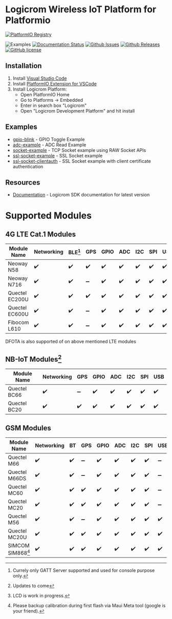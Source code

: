 # Logicrom Wireless IoT Platform for Platformio

[![PlatformIO Registry](https://badges.registry.platformio.org/packages/ajaybhargav/platform/logicrom.svg)](https://registry.platformio.org/platforms/ajaybhargav/logicrom)

![Examples](https://github.com/waybyte/platform-logicrom/workflows/Examples/badge.svg)
[![Documentation Status](https://readthedocs.org/projects/logicromsdk/badge/?version=latest)](https://docs.logicrom.com)
[![Github Issues](https://img.shields.io/github/issues/waybyte/platform-logicrom.svg)](http://github.com/waybyte/platform-logicrom/issues)
[![Github Releases](https://img.shields.io/github/release/waybyte/platform-logicrom.svg)](https://github.com/waybyte/platform-logicrom/releases)
[![GitHub license](https://img.shields.io/badge/license-MIT-blue.svg)](https://github.com/waybyte/platform-logicrom/blob/master/LICENSE)

## Installation

1. Install [Visual Studio Code](https://code.visualstudio.com/)
2. Install [PlatformIO Extension for VSCode](https://platformio.org/platformio-ide)
3. Install Logicrom Platform:
	* Open PlatformIO Home
	* Go to Platforms -> Embedded
	* Enter in search box "Logicrom"
	* Open "Logicrom Development Platform" and hit install

## Examples

* [gpio-blink](https://github.com/waybyte/platform-logicrom/tree/master/examples/gpio-blink) - GPIO Toggle Example
* [adc-example](https://github.com/waybyte/platform-logicrom/tree/master/examples/adc-example) - ADC Read Example
* [socket-example](https://github.com/waybyte/platform-logicrom/tree/master/examples/socket-example) - TCP Socket example using RAW Socket APIs
* [ssl-socket-example](https://github.com/waybyte/platform-logicrom/tree/master/examples/ssl-socket-example) - SSL Socket example
* [ssl-socket-clientauth](https://github.com/waybyte/platform-logicrom/tree/master/examples/ssl-socket-clientauth) - SSL Socket example with client certificate authentication

## Resources

* [Documentation](https://docs.logicrom.com) - Logicrom SDK documentation for latest version

# Supported Modules
## 4G LTE Cat.1 Modules

| Module Name  | Networking | BLE[^1] | GPS | GPIO | ADC | I2C | SPI | USB | LCD | Camera |
|--------------|------------|---------|-----|------|-----|-----|-----|-----|-----|--------|
| Neoway N58  | :heavy_check_mark: | :heavy_check_mark: | :heavy_check_mark: | :heavy_check_mark: | :heavy_check_mark: | :heavy_check_mark: | :heavy_check_mark: | :heavy_check_mark: | :x: | :x: |
| Neoway N716 | :heavy_check_mark: | :heavy_check_mark: | :heavy_minus_sign: | :heavy_check_mark: | :heavy_check_mark: | :heavy_check_mark: | :heavy_check_mark: | :heavy_check_mark: | :x: | :x: |
| Quectel EC200U | :heavy_check_mark: | :heavy_check_mark: | :heavy_check_mark: | :heavy_check_mark: | :heavy_check_mark: | :heavy_check_mark: | :heavy_check_mark: | :heavy_check_mark: | :x: | :x: |
| Quectel EC600U | :heavy_check_mark: | :heavy_check_mark: | :heavy_minus_sign: | :heavy_check_mark: | :heavy_check_mark: | :heavy_check_mark: | :heavy_check_mark: | :heavy_check_mark: | :x: | :x: |
| Fibocom L610  | :heavy_check_mark: | :heavy_check_mark: | :heavy_minus_sign: | :heavy_check_mark: | :heavy_check_mark: | :heavy_check_mark: | :heavy_check_mark: | :heavy_check_mark: | :x: | :x: |

DFOTA is also supported of on above mentioned LTE modules

## NB-IoT Modules[^2]

| Module Name  | Networking | GPS | GPIO | ADC | I2C | SPI | USB |
|--------------|------------|-----|------|-----|-----|-----|-----|
| Quectel BC66 | :heavy_check_mark: | :heavy_minus_sign: | :heavy_check_mark: | :heavy_check_mark: | :heavy_check_mark: | :heavy_check_mark: | :heavy_check_mark: |
| Quectel BC20 | :heavy_check_mark: | :heavy_check_mark: | :heavy_check_mark: | :heavy_check_mark: | :heavy_check_mark: | :heavy_check_mark: | :heavy_check_mark: |

## GSM Modules

| Module Name  | Networking | BT | GPS | GPIO | ADC | I2C | SPI | USB | LCD[^3] |
|--------------|------------|----|-----|------|-----|-----|-----|-----|---------|
| Quectel M66  | :heavy_check_mark: | :heavy_check_mark: | :heavy_minus_sign: | :heavy_check_mark: | :heavy_check_mark: | :heavy_check_mark: | :heavy_check_mark: | :heavy_minus_sign: | :x: |
| Quectel M66DS| :heavy_check_mark: | :heavy_check_mark: | :heavy_minus_sign: | :heavy_check_mark: | :heavy_check_mark: | :heavy_check_mark: | :heavy_check_mark: | :heavy_minus_sign: | :x: |
| Quectel MC60 | :heavy_check_mark: | :heavy_check_mark: | :heavy_check_mark: | :heavy_check_mark: | :heavy_check_mark: | :heavy_check_mark: | :heavy_check_mark: | :heavy_minus_sign: | :x: |
| Quectel MC20 | :heavy_check_mark: | :heavy_check_mark: | :heavy_check_mark: | :heavy_check_mark: | :heavy_check_mark: | :heavy_check_mark: | :heavy_check_mark: | :heavy_minus_sign: | :x: |
| Quectel M56| :heavy_check_mark: | :heavy_check_mark: | :heavy_minus_sign: | :heavy_check_mark: | :heavy_check_mark: | :heavy_check_mark: | :heavy_check_mark: | :heavy_check_mark: | :x: |
| Quectel MC20U| :heavy_check_mark: | :heavy_check_mark: | :heavy_check_mark: | :heavy_check_mark: | :heavy_check_mark: | :heavy_check_mark: | :heavy_check_mark: | :heavy_check_mark: | :x: |
| SIMCOM SIM868[^4]| :heavy_check_mark: | :heavy_check_mark: | :heavy_check_mark: | :heavy_check_mark: | :heavy_check_mark: | :heavy_check_mark: | :heavy_check_mark: | :heavy_check_mark: | :x: |

[^1]: Currely only GATT Server supported and used for console purpose only.
[^2]: Updates to come
[^3]: LCD is work in progress.
[^4]: Please backup calibration during first flash via Maui Meta tool (google is your friend).
